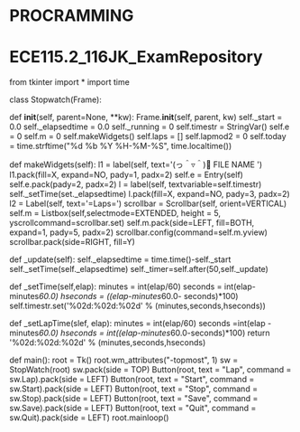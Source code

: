 # PROCRAMMING
# ECE115.2_116JK_ExamRepository
from tkinter import *
import time

class Stopwatch(Frame):

   def __init__(self, parent=None, **kw):
      Frame.__init__(self, parent, kw)
      self._start = 0.0
      self._elapsedtime = 0.0
      self._running = 0
      self.timestr = StringVar()
      self.e = 0
      self.m = 0
      self.makeWidgets()
      self.laps = []
      self.lapmod2 = 0
      self.today = time.strftime("%d %b %Y %H-%M-%S", time.localtime())
     
   def makeWidgets(self):
      l1 = label(self, text='(っ＾▿＾)💨 FILE NAME ')
      l1.pack(fill=X, expand=NO, pady=1, padx=2)
      self.e = Entry(self)
      self.e.pack(pady=2, padx=2)
      l = label(self, textvariable=self.timestr)
      self._setTime(set._elapsedtime)
      l.pack(fill=X, expand=NO, pady=3, padx=2)
      l2 = Label(self, text='=Laps=')
      scrollbar = Scrollbar(self, orient=VERTICAL)
      self.m = Listbox(self,selectmode=EXTENDED, height = 5,
                       yscrollcommand=scrollbar.set)
      self.m.pack(side=LEFT, fill=BOTH, expand=1, pady=5, padx=2)
      scrollbar.config(command=self.m.yview)
      scrollbar.pack(side=RIGHT, fill=Y)


   def _update(self):
      self._elapsedtime = time.time()-self._start
      self._setTime(self._elapsedtime)
      self._timer=self.after(50,self._update)

   def _setTime(self,elap):
      minutes = int(elap/60)
      seconds = int(elap-minutes*60.0)
      hseconds = ((elap-minutes*60.0- seconds)*100)
      self.timestr.set('%02d:%02d:%02d' % (minutes,seconds,hseconds))

   def _setLapTime(slef, elap):
      minutes = int(elap/60)
      seconds =int(elap -minutes*60.0)
      hseconds = int((elap-minutes*60.0-seconds)*100)
      return '%02d:%02d:%02d' % (minutes,seconds,hseconds)
      
   def main():
      root = Tk()
      root.wm_attributes("-topmost", 1)
      sw = StopWatch(root)
      sw.pack(side = TOP)
      Button(root, text = "Lap", command = sw.Lap).pack(side = LEFT)
      Button(root, text = "Start", command = sw.Start).pack(side = LEFT)
      Button(root, text = "Stop", command = sw.Stop).pack(side = LEFT)
      Button(root, text = "Save", command = sw.Save).pack(side = LEFT)
      Button(root, text = "Quit", command = sw.Quit).pack(side = LEFT)
      root.mainloop()
   
